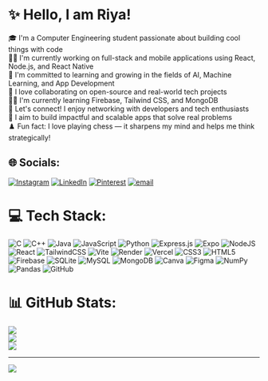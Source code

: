 #                ✨️ Hello, I am Riya!
🎓 I'm a Computer Engineering student passionate about building cool things with code<br>🧑‍💻 I'm currently working on full-stack and mobile applications using React, Node.js, and React Native<br>🧠 I'm committed to learning and growing in the fields of AI, Machine Learning, and App Development<br>🤝 I love collaborating on open-source and real-world tech projects<br>👨‍🏫 I'm currently learning Firebase, Tailwind CSS, and MongoDB<br>💬 Let's connect! I enjoy networking with developers and tech enthusiasts<br>🚀 I aim to build impactful and scalable apps that solve real problems<br>♟️ Fun fact: I love playing chess — it sharpens my mind and helps me think strategically!


## 🌐 Socials:
[![Instagram](https://img.shields.io/badge/Instagram-%23E4405F.svg?logo=Instagram&logoColor=white)](https://instagram.com/riyachheda02) [![LinkedIn](https://img.shields.io/badge/LinkedIn-%230077B5.svg?logo=linkedin&logoColor=white)](https://linkedin.com/in/https://[www.linkedin.com/in/riya-chheda-7b8263351/](https://www.linkedin.com/in/riya-chheda-7b8263351/)) [![Pinterest](https://img.shields.io/badge/Pinterest-%23E60023.svg?logo=Pinterest&logoColor=white)](https://pinterest.com/ric0207050) [![email](https://img.shields.io/badge/Email-D14836?logo=gmail&logoColor=white)](mailto:riyachheda2007@gmail.com) 

# 💻 Tech Stack:
![C](https://img.shields.io/badge/c-%2300599C.svg?style=for-the-badge&logo=c&logoColor=white) ![C++](https://img.shields.io/badge/c++-%2300599C.svg?style=for-the-badge&logo=c%2B%2B&logoColor=white) ![Java](https://img.shields.io/badge/java-%23ED8B00.svg?style=for-the-badge&logo=openjdk&logoColor=white) ![JavaScript](https://img.shields.io/badge/javascript-%23323330.svg?style=for-the-badge&logo=javascript&logoColor=%23F7DF1E) ![Python](https://img.shields.io/badge/python-3670A0?style=for-the-badge&logo=python&logoColor=ffdd54) ![Express.js](https://img.shields.io/badge/express.js-%23404d59.svg?style=for-the-badge&logo=express&logoColor=%2361DAFB) ![Expo](https://img.shields.io/badge/expo-1C1E24?style=for-the-badge&logo=expo&logoColor=#D04A37) ![NodeJS](https://img.shields.io/badge/node.js-6DA55F?style=for-the-badge&logo=node.js&logoColor=white) ![React](https://img.shields.io/badge/react-%2320232a.svg?style=for-the-badge&logo=react&logoColor=%2361DAFB) ![TailwindCSS](https://img.shields.io/badge/tailwindcss-%2338B2AC.svg?style=for-the-badge&logo=tailwind-css&logoColor=white) ![Vite](https://img.shields.io/badge/vite-%23646CFF.svg?style=for-the-badge&logo=vite&logoColor=white) ![Render](https://img.shields.io/badge/Render-%46E3B7.svg?style=for-the-badge&logo=render&logoColor=white) ![Vercel](https://img.shields.io/badge/vercel-%23000000.svg?style=for-the-badge&logo=vercel&logoColor=white) ![CSS3](https://img.shields.io/badge/css3-%231572B6.svg?style=for-the-badge&logo=css3&logoColor=white) ![HTML5](https://img.shields.io/badge/html5-%23E34F26.svg?style=for-the-badge&logo=html5&logoColor=white) ![Firebase](https://img.shields.io/badge/firebase-a08021?style=for-the-badge&logo=firebase&logoColor=ffcd34) ![SQLite](https://img.shields.io/badge/sqlite-%2307405e.svg?style=for-the-badge&logo=sqlite&logoColor=white) ![MySQL](https://img.shields.io/badge/mysql-4479A1.svg?style=for-the-badge&logo=mysql&logoColor=white) ![MongoDB](https://img.shields.io/badge/MongoDB-%234ea94b.svg?style=for-the-badge&logo=mongodb&logoColor=white) ![Canva](https://img.shields.io/badge/Canva-%2300C4CC.svg?style=for-the-badge&logo=Canva&logoColor=white) ![Figma](https://img.shields.io/badge/figma-%23F24E1E.svg?style=for-the-badge&logo=figma&logoColor=white) ![NumPy](https://img.shields.io/badge/numpy-%23013243.svg?style=for-the-badge&logo=numpy&logoColor=white) ![Pandas](https://img.shields.io/badge/pandas-%23150458.svg?style=for-the-badge&logo=pandas&logoColor=white) ![GitHub](https://img.shields.io/badge/github-%23121011.svg?style=for-the-badge&logo=github&logoColor=white)
# 📊 GitHub Stats:
![](https://github-readme-stats.vercel.app/api?username=riyachheda02&theme=dark&hide_border=false&include_all_commits=false&count_private=false)<br/>
![](https://nirzak-streak-stats.vercel.app/?user=riyachheda02&theme=dark&hide_border=false)<br/>
![](https://github-readme-stats.vercel.app/api/top-langs/?username=riyachheda02&theme=dark&hide_border=false&include_all_commits=false&count_private=false&layout=compact)

---
[![](https://visitcount.itsvg.in/api?id=riyachheda02&icon=0&color=0)](https://visitcount.itsvg.in)

<!-- Proudly created with GPRM ( https://gprm.itsvg.in ) -->
